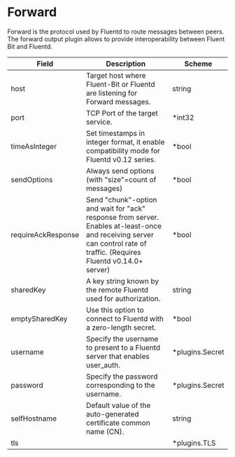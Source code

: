 # Forward

Forward is the protocol used by Fluentd to route messages between peers. The forward output plugin allows to provide interoperability between Fluent Bit and Fluentd.


| Field | Description | Scheme |
| ----- | ----------- | ------ |
| host | Target host where Fluent-Bit or Fluentd are listening for Forward messages. | string |
| port | TCP Port of the target service. | *int32 |
| timeAsInteger | Set timestamps in integer format, it enable compatibility mode for Fluentd v0.12 series. | *bool |
| sendOptions | Always send options (with \"size\"=count of messages) | *bool |
| requireAckResponse | Send \"chunk\"-option and wait for \"ack\" response from server. Enables at-least-once and receiving server can control rate of traffic. (Requires Fluentd v0.14.0+ server) | *bool |
| sharedKey | A key string known by the remote Fluentd used for authorization. | string |
| emptySharedKey | Use this option to connect to Fluentd with a zero-length secret. | *bool |
| username | Specify the username to present to a Fluentd server that enables user_auth. | *plugins.Secret |
| password | Specify the password corresponding to the username. | *plugins.Secret |
| selfHostname | Default value of the auto-generated certificate common name (CN). | string |
| tls |  | *plugins.TLS |
